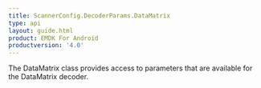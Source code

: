 ```yaml
---
title: ScannerConfig.DecoderParams.DataMatrix
type: api
layout: guide.html
product: EMDK For Android
productversion: '4.0'
---
```



The DataMatrix class provides access to parameters that are available
 for the DataMatrix decoder.









